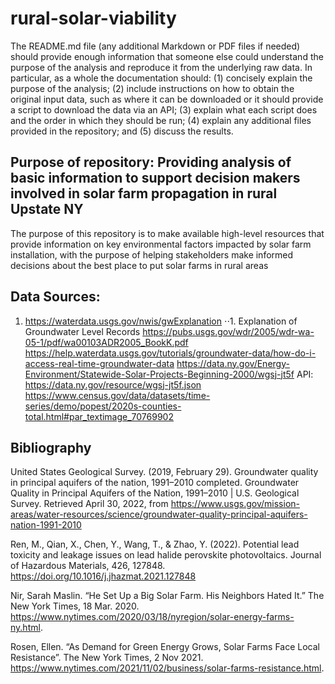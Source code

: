 # rural-solar-viability

The README.md file (any additional Markdown or PDF files if needed) should provide enough information that someone else could
understand the purpose of the analysis and reproduce it from the underlying raw data. In particular, as a whole the documentation should: 
(1)  concisely explain the purpose of the analysis; 
(2) include instructions on how to obtain the original input data, such as where it can be downloaded or it should provide a script to
 download the data via an API; 
(3) explain what each script does and the order in which they should be run; 
(4) explain any additional files provided in the repository; and 
(5) discuss the results.

## Purpose of repository: Providing analysis of basic information to support decision makers involved in solar farm propagation in rural Upstate NY

The purpose of this repository is to make available high-level resources that provide information on key environmental factors impacted by solar farm installation, 
with the purpose of helping stakeholders make informed decisions about the best place to put solar farms in rural areas

## Data Sources:

1. https://waterdata.usgs.gov/nwis/gwExplanation
⋅⋅1. Explanation of Groundwater Level Records https://pubs.usgs.gov/wdr/2005/wdr-wa-05-1/pdf/wa00103ADR2005_BookK.pdf
https://help.waterdata.usgs.gov/tutorials/groundwater-data/how-do-i-access-real-time-groundwater-data
https://data.ny.gov/Energy-Environment/Statewide-Solar-Projects-Beginning-2000/wgsj-jt5f
    API: https://data.ny.gov/resource/wgsj-jt5f.json
https://www.census.gov/data/datasets/time-series/demo/popest/2020s-counties-total.html#par_textimage_70769902
## Bibliography

United States Geological Survey. (2019, February 29). Groundwater quality in principal aquifers of the nation, 1991–2010 completed. Groundwater Quality in Principal Aquifers of the Nation, 1991–2010 | U.S. Geological Survey. Retrieved April 30, 2022, from https://www.usgs.gov/mission-areas/water-resources/science/groundwater-quality-principal-aquifers-nation-1991-2010 

Ren, M., Qian, X., Chen, Y., Wang, T., &amp; Zhao, Y. (2022). Potential lead toxicity and leakage issues on lead halide perovskite photovoltaics. Journal of Hazardous Materials, 426, 127848. https://doi.org/10.1016/j.jhazmat.2021.127848 

Nir, Sarah Maslin. “He Set Up a Big Solar Farm. His Neighbors Hated It.” The New York Times, 18 Mar. 2020. https://www.nytimes.com/2020/03/18/nyregion/solar-energy-farms-ny.html. 

Rosen, Ellen. “As Demand for Green Energy Grows, Solar Farms Face Local Resistance”. The New York Times, 2 Nov 2021. https://www.nytimes.com/2021/11/02/business/solar-farms-resistance.html.
